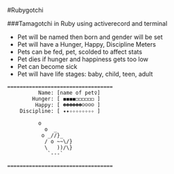 #Rubygotchi

###Tamagotchi in Ruby using activerecord and terminal

* Pet will be named then born and gender will be set
* Pet will have a Hunger, Happy, Discipline Meters
* Pets can be fed, pet, scolded to affect stats
* Pet dies if hunger and happiness gets too low
* Pet can become sick
* Pet will have life stages: baby, child, teen, adult

```
==================================
          Name: [name of pet♀]
        Hunger: [ ◼◼◼◼◻◻◻◻◻◻ ]
         Happy: [ ☻☻☻☻☻☻☺☺☺☺ ]
    Discipline: [ ✦✦✧✧✧✧✧✧✧✧ ]

          o
            o  _
           o _//}_
            / o ~~\/}
            \   ))/\}
             `---`

==================================
```
